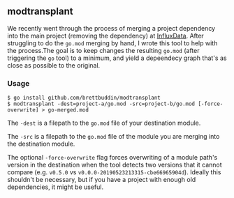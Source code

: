 ## modtransplant

We recently went through the process of merging a project dependency into the
main project (removing the dependency) at [InfluxData](https://influxdata.com).
After struggling to do the `go.mod` merging by hand, I wrote this tool to help
with the process.The goal is to keep changes the resulting `go.mod` (after
triggering the `go` tool) to a minimum, and yield a depeendecy graph that's as
close as possible to the original.

### Usage

```
$ go install github.com/brettbuddin/modtransplant
$ modtransplant -dest=project-a/go.mod -src=project-b/go.mod [-force-overwrite] > go-merged.mod
```

The `-dest` is a filepath to the `go.mod` file of your destination module.

The `-src` is a filepath to the `go.mod` file of the module you are merging into
the destination module.

The optional `-force-overwrite` flag forces overwriting of a module path's
version in the destination when the tool detects two versions that it cannot
compare (e.g. `v0.5.0` vs `v0.0.0-20190523213315-cbe66965904d`). Ideally this
shouldn't be necessary, but if you have a project with enough old dependencies,
it might be useful.
